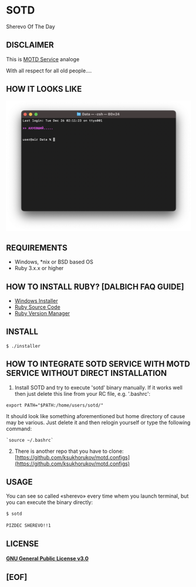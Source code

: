 # SOTD

Sherevo Of The Day

## DISCLAIMER

This is [MOTD Service](https://www.reddit.com/r/NixOS/comments/5xd91g/message_of_the_day_motd_in_nixos/) analoge 

With all respect for all old people....

## HOW IT LOOKS LIKE

![screen](https://github.com/ksukhorukov/sotd/blob/master/images/example.png?raw=true)

## REQUIREMENTS

 - Windows, *nix or BSD based OS
 - Ruby 3.x.x or higher
   

## HOW TO INSTALL RUBY? [DALBICH FAQ GUIDE]

* [Windows Installer](https://rubyinstaller.org)
* [Ruby Source Code](https://www.ruby-lang.org/en/downloads/)
* [Ruby Version Manager](https://rvm.io)


## INSTALL

```
$ ./installer
```

## HOW TO INTEGRATE SOTD SERVICE WITH MOTD SERVICE WITHOUT DIRECT INSTALLATION

1) Install SOTD and try to execute 'sotd' binary manually. If it works well then just delete this line from your RC file, e.g. '.bashrc':

```
export PATH="$PATH:/home/users/sotd/"
```

It should look like something aforementioned but home directory of cause may be various. Just delete it and then 
relogin yourself or type the following command:

```
`source ~/.bashrc`
```

2) There is another repo that you have to clone: [https://github.com/ksukhorukov/motd.configs](https://github.com/ksukhorukov/motd.configs)

## USAGE

You can see so called «‎sherevo» every time whem you launch terminal, but
you can execute the binary directly:
‎
```
$ sotd

PIZDEC SHEREVO!!1
```

## LICENSE

#### [GNU General Public License v3.0](https://www.gnu.org/licenses/gpl-3.0.txt)

## [EOF]
